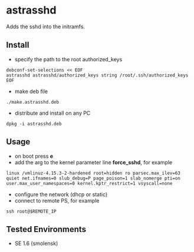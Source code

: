 # astrasshd
Adds the sshd into the initramfs.



## Install
    
   - specify the path to the root authorized_keys

    debconf-set-selections << EOF
    astrasshd astrasshd/authorized_keys string /root/.ssh/authorized_keys
    EOF
    
   - make deb file

    ./make.astrasshd.deb
    
   - distribute and install on any PC
   
    dpkg -i astrasshd.deb
    
## Usage

   - on boot press **e**
   - add the arg to the kernel parameter line **force_sshd**, for example

    linux /vmlinuz-4.15.3-2-hardened root=hidden ro parsec.max_ilev=63 quiet net.ifnames=0 slub_debug=P page_poison=1 slab_nomerge pti=on user.max_user_namespaces=0 kernel.kptr_restrict=1 vsyscall=none
    
   - configure the network (dhcp or static)
   - connect to remote PS, for example 

    ssh root@$REMOTE_IP

## Tested Environments

- SE 1.6 (smolensk)
